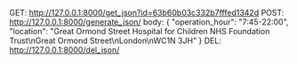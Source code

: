 GET: http://127.0.0.1:8000/get_json?id=63b60b03c332b7fffed1342d
POST: http://127.0.0.1:8000/generate_json/
    body:
            {
                "operation_hour": "7:45-22:00",
                "location": "Great Ormond Street Hospital for Children NHS Foundation Trust\nGreat Ormond Street\nLondon\nWC1N 3JH"
            }
DEL: http://127.0.0.1:8000/del_json/
